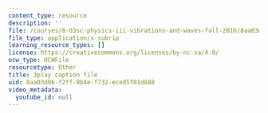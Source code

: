 ```yaml
---
content_type: resource
description: ''
file: /courses/8-03sc-physics-iii-vibrations-and-waves-fall-2016/8aa03d06f2ff9b4ef732eced5f01d888_T2n6fVybLcU.srt
file_type: application/x-subrip
learning_resource_types: []
license: https://creativecommons.org/licenses/by-nc-sa/4.0/
ocw_type: OCWFile
resourcetype: Other
title: 3play caption file
uid: 8aa03d06-f2ff-9b4e-f732-eced5f01d888
video_metadata:
  youtube_id: null
---
```

